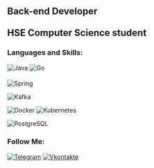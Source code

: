 <!--![Header](https://github.com/AchekSlime/AchekSlime/blob/master/assets/header.jpg)-->

## Back-end Developer <br/> <br/>  HSE Computer Science student

### Languages and Skills:
![Java](https://img.shields.io/badge/-Java-090909?style=for-the-badge&logo=Java&logoColor=FFFFFF)
![Go](https://img.shields.io/badge/-Go-090909?style=for-the-badge&logo=Go&logoColor=47C5FB)
<!--
![C#](https://img.shields.io/badge/-С%23-090909?style=for-the-badge&logo=csharp&logoColor=47C5FB)
![C++](https://img.shields.io/badge/-c%2b%2b-090909?style=for-the-badge&logo=cplusplus&logoColor=47C5FB)
-->

####
![Spring](https://img.shields.io/badge/-Spring-090909?style=for-the-badge&logo=Spring&logoColor=03C04A)

![Kafka](https://img.shields.io/badge/-Kafka-090909?style=for-the-badge&logo=ApacheKafka&logoColor=47C5FB)

![Docker](https://img.shields.io/badge/-Docker-090909?style=for-the-badge&logo=Docker&logoColor=47C5FB)
![Kubernetes](https://img.shields.io/badge/-Kubernetes-090909?style=for-the-badge&logo=kubernetes&logoColor=47C5FB)

![PostgreSQL](https://img.shields.io/badge/-PostgreSQL-090909?style=for-the-badge&logo=PostgreSQL&logoColor=47C5FB)
<!--
![.Net](https://img.shields.io/badge/-.net-090909?style=for-the-badge&logo=.ne&logoColor=A32CC4)
-->

### Follow Me:
[![Telegram](https://img.shields.io/badge/-telegram-090909?style=for-the-badge&logo=telegram&logoColor=47C5FB)](https://t.me/impsface)
[![Vkontakte](https://img.shields.io/badge/-Vkontakte-090909?style=for-the-badge&logo=Vk&logoColor=47C5FB)](https://vk.com/achekslime)

<!--
![Anurag's GitHub stats](https://github-readme-stats.vercel.app/api?username=AchekSlime&show_icons=true&theme=react&layout=compact)


**AchekSlime/AchekSlime** is a ✨ _special_ ✨ repository because its `README.md` (this file) appears on your GitHub profile.

Here are some ideas to get you started:

- 🔭 I’m currently working on ...
- 🌱 I’m currently learning ...
- 👯 I’m looking to collaborate on ...
- 🤔 I’m looking for help with ...
- 💬 Ask me about ...
- 📫 How to reach me: ...
- 😄 Pronouns: ...
- ⚡ Fun fact: ...
-->
